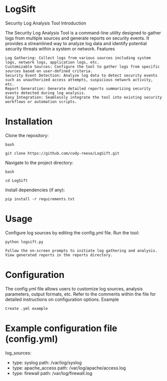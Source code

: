 # LogSift
Security Log Analysis Tool
Introduction

The Security Log Analysis Tool is a command-line utility designed to gather logs from multiple sources and generate reports on security events. It provides a streamlined way to analyze log data and identify potential security threats within a system or network.
Features

    Log Gathering: Collect logs from various sources including system logs, network logs, application logs, etc.
    Customizable Sources: Configure the tool to gather logs from specific sources based on user-defined criteria.
    Security Event Detection: Analyze log data to detect security events such as unauthorized access attempts, suspicious network activity, etc.
    Report Generation: Generate detailed reports summarizing security events detected during log analysis.
    Easy Integration: Seamlessly integrate the tool into existing security workflows or automation scripts.

# Installation

Clone the repository:

    bash
    
    git clone https://github.com/cody-reese/LogSift.git

Navigate to the project directory:

    bash

    cd LogSift

Install dependencies (if any):

    pip install -r requirements.txt

# Usage

Configure log sources by editing the config.yml file.
Run the tool:

    python logsift.py

    Follow the on-screen prompts to initiate log gathering and analysis.
    View generated reports in the reports directory.

# Configuration

The config.yml file allows users to customize log sources, analysis parameters, output formats, etc. Refer to the comments within the file for detailed instructions on configuration options.
Example

    Create .yml example

# Example configuration file (config.yml)

log_sources:
  - type: syslog
    path: /var/log/syslog
  - type: apache_access
    path: /var/log/apache/access.log
  - type: firewall
    path: /var/log/firewall.log
